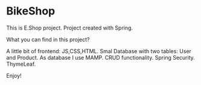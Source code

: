 # BikeShop
 This is E.Shop project.
 Project created with Spring.

 What you can find in this project?

A little bit of frontend: JS,CSS,HTML.
Smal Database with  two tables: User and Product.
As database I use MAMP.
CRUD functionality.
Spring Security.
ThymeLeaf.


Enjoy!
